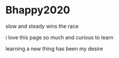 # Bhappy2020
slow and steady wins the race

i love this page so much and curious to learn

learning a new thing has been my desire
